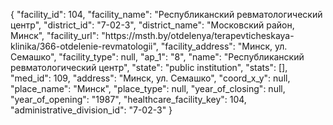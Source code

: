 {
    "facility_id": 104,
    "facility_name": "Республиканский ревматологический центр",
    "district_id": "7-02-3",
    "district_name": "Московский район, Минск",
    "facility_url": "https:\/\/msth.by\/otdelenya\/terapevticheskaya-klinika\/366-otdelenie-revmatologii",
    "facility_address": "Минск, ул. Семашко",
    "facility_type": null,
    "ap_1": "8",
    "name": "Республиканский ревматологический центр",
    "state": "public institution",
    "stats": [],
    "med_id": 109,
    "address": "Минск, ул. Семашко",
    "coord_x_y": null,
    "place_name": "Минск",
    "place_type": null,
    "year_of_closing": null,
    "year_of_opening": "1987",
    "healthcare_facility_key": 104,
    "administrative_division_id": "7-02-3"
}